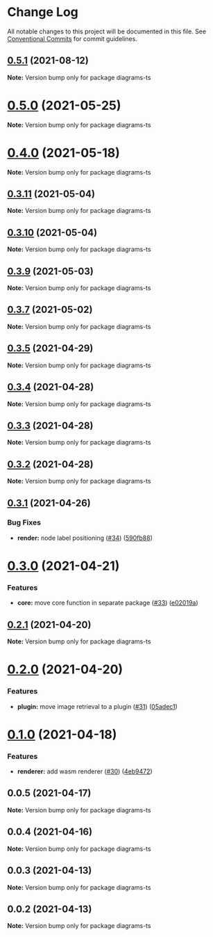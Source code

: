 # Change Log

All notable changes to this project will be documented in this file.
See [Conventional Commits](https://conventionalcommits.org) for commit guidelines.

## [0.5.1](https://github.com/balles/diagrams-ts/compare/v0.5.0...v0.5.1) (2021-08-12)

**Note:** Version bump only for package diagrams-ts





# [0.5.0](https://github.com/balles/diagrams-ts/compare/v0.4.0...v0.5.0) (2021-05-25)

**Note:** Version bump only for package diagrams-ts





# [0.4.0](https://github.com/balles/diagrams-ts/compare/v0.3.11...v0.4.0) (2021-05-18)

**Note:** Version bump only for package diagrams-ts





## [0.3.11](https://github.com/balles/diagrams-ts/compare/v0.3.10...v0.3.11) (2021-05-04)

**Note:** Version bump only for package diagrams-ts





## [0.3.10](https://github.com/balles/diagrams-ts/compare/v0.3.9...v0.3.10) (2021-05-04)

**Note:** Version bump only for package diagrams-ts





## [0.3.9](https://github.com/balles/diagrams-ts/compare/v0.3.8...v0.3.9) (2021-05-03)

**Note:** Version bump only for package diagrams-ts





## [0.3.7](https://github.com/balles/diagrams-ts/compare/v0.3.6...v0.3.7) (2021-05-02)

**Note:** Version bump only for package diagrams-ts





## [0.3.5](https://github.com/balles/diagrams-ts/compare/v0.3.4...v0.3.5) (2021-04-29)

**Note:** Version bump only for package diagrams-ts





## [0.3.4](https://github.com/balles/diagrams-ts/compare/v0.3.3...v0.3.4) (2021-04-28)

**Note:** Version bump only for package diagrams-ts





## [0.3.3](https://github.com/balles/diagrams-ts/compare/v0.3.2...v0.3.3) (2021-04-28)

**Note:** Version bump only for package diagrams-ts





## [0.3.2](https://github.com/balles/diagrams-ts/compare/v0.3.1...v0.3.2) (2021-04-28)

**Note:** Version bump only for package diagrams-ts





## [0.3.1](https://github.com/balles/diagrams-ts/compare/v0.3.0...v0.3.1) (2021-04-26)


### Bug Fixes

* **render:** node label positioning ([#34](https://github.com/balles/diagrams-ts/issues/34)) ([590fb88](https://github.com/balles/diagrams-ts/commit/590fb88c00b860cf309343aa8377efb523718cb5))





# [0.3.0](https://github.com/balles/diagrams-ts/compare/v0.2.1...v0.3.0) (2021-04-21)


### Features

* **core:** move core function in separate package ([#33](https://github.com/balles/diagrams-ts/issues/33)) ([e02019a](https://github.com/balles/diagrams-ts/commit/e02019aa2e00d95582313e50fdd7e49138a7e6f3))





## [0.2.1](https://github.com/balles/diagrams-ts/compare/v0.2.0...v0.2.1) (2021-04-20)

**Note:** Version bump only for package diagrams-ts





# [0.2.0](https://github.com/balles/diagrams-ts/compare/v0.1.0...v0.2.0) (2021-04-20)


### Features

* **plugin:** move image retrieval to a plugin ([#31](https://github.com/balles/diagrams-ts/issues/31)) ([05adec1](https://github.com/balles/diagrams-ts/commit/05adec1229af73097b483c2756543834f9516d8c))





# [0.1.0](https://github.com/balles/diagrams-ts/compare/v0.0.5...v0.1.0) (2021-04-18)


### Features

* **renderer:** add wasm renderer ([#30](https://github.com/balles/diagrams-ts/issues/30)) ([4eb9472](https://github.com/balles/diagrams-ts/commit/4eb9472b5c6b206ee6ddc455f0748fc4fb375f82))





## 0.0.5 (2021-04-17)

**Note:** Version bump only for package diagrams-ts





## 0.0.4 (2021-04-16)

**Note:** Version bump only for package diagrams-ts





## 0.0.3 (2021-04-13)

**Note:** Version bump only for package diagrams-ts





## 0.0.2 (2021-04-13)

**Note:** Version bump only for package diagrams-ts
